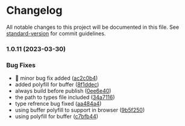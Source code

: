 # Changelog

All notable changes to this project will be documented in this file. See [standard-version](https://github.com/conventional-changelog/standard-version) for commit guidelines.

### 1.0.11 (2023-03-30)


### Bug Fixes

* :bug: minor bug fix added ([ac2c0b4](https://github.com/Algoasaurujs/wasm-loader/commit/ac2c0b4958e34cdac5c9b027a9283ea3b89354ce))
* added polyfill for buffer ([8f1ddec](https://github.com/Algoasaurujs/wasm-loader/commit/8f1ddec85cf7daefd835d72d3a55249835b2afa2))
* always build before publish ([0ee6e40](https://github.com/Algoasaurujs/wasm-loader/commit/0ee6e4007463f9c166e4465ee1e6314215a8bd19))
* the path to types file included ([34a7116](https://github.com/Algoasaurujs/wasm-loader/commit/34a7116ccf254dfbae0603ea1e7c3dbe7bb6c158))
* type refrence bug fixed ([aa484a4](https://github.com/Algoasaurujs/wasm-loader/commit/aa484a448ca701b72fba7a36ce5b4e00eb195229))
* using buffer polyfill to support in browser ([9b5f250](https://github.com/Algoasaurujs/wasm-loader/commit/9b5f2505c0828c579a348c38ff931760207d1206))
* using polyfill for buffer ([c7bfb44](https://github.com/Algoasaurujs/wasm-loader/commit/c7bfb44b1146fc8328a861642165e0dda799ea65))
